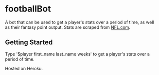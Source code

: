 # footballBot
A bot that can be used to get a player's stats over a period of time, as well as their fantasy point output. Stats are scraped from [NFL.com](http://www.nfl.com/). 

## Getting Started
Type '$player first_name last_name weeks' to get a player's stats over a period of time. 


Hosted on Heroku.

<!-- heroku ps:scale worker=1 -->